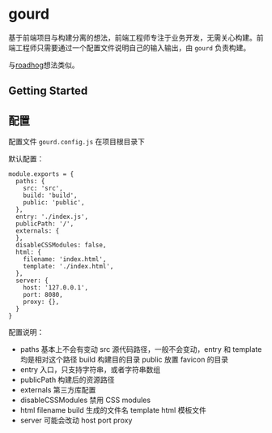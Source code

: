 # gourd

基于前端项目与构建分离的想法，前端工程师专注于业务开发，无需关心构建。前端工程师只需要通过一个配置文件说明自己的输入输出，由 `gourd` 负责构建。

与[roadhog]()想法类似。

## Getting Started


## 配置

配置文件 `gourd.config.js` 在项目根目录下

默认配置：
```
module.exports = {
  paths: {
    src: 'src',
    build: 'build',
    public: 'public',
  },
  entry: './index.js',
  publicPath: '/',
  externals: {
  },
  disableCSSModules: false,
  html: {
    filename: 'index.html',
    template: './index.html',
  },
  server: {
    host: '127.0.0.1',
    port: 8080,
    proxy: {},
  }
}
```

配置说明：

- paths 基本上不会有变动
  src 源代码路径，一般不会变动，entry 和 template 均是相对这个路径
  build 构建目的目录
  public 放置 favicon 的目录
- entry 入口，只支持字符串，或者字符串数组
- publicPath 构建后的资源路径
- externals 第三方库配置
- disableCSSModules 禁用 CSS modules
- html
  filename build 生成的文件名
  template html 模板文件
- server 可能会改动
  host
  port
  proxy
